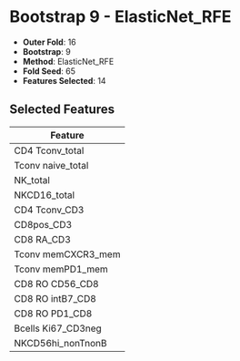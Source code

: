 # Bootstrap 9 - ElasticNet_RFE

- **Outer Fold**: 16
- **Bootstrap**: 9
- **Method**: ElasticNet_RFE
- **Fold Seed**: 65
- **Features Selected**: 14

## Selected Features

| Feature |
|---------|
| CD4 Tconv_total |
| Tconv naive_total |
| NK_total |
| NKCD16_total |
| CD4 Tconv_CD3 |
| CD8pos_CD3 |
| CD8 RA_CD3 |
| Tconv memCXCR3_mem |
| Tconv memPD1_mem |
| CD8 RO CD56_CD8 |
| CD8 RO intB7_CD8 |
| CD8 RO PD1_CD8 |
| Bcells Ki67_CD3neg |
| NKCD56hi_nonTnonB |
